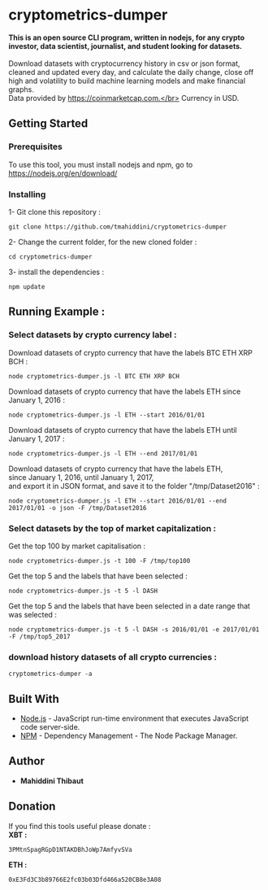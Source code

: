 # cryptometrics-dumper
  <b>This is an open source CLI program, written in nodejs, for any crypto investor, data scientist, journalist, and student looking for datasets.</b></br>
  </br>Download datasets with cryptocurrency history in csv or json format, cleaned and updated every day, and calculate the daily change, close off high and volatility to build machine learning models and make financial graphs.</br>
  Data provided by https://coinmarketcap.com.</br>
  Currency in USD.

## Getting Started

### Prerequisites

To use this tool, you must install nodejs and npm, go to https://nodejs.org/en/download/

### Installing

1- Git clone this repository :

```
git clone https://github.com/tmahiddini/cryptometrics-dumper
```

2- Change the current folder, for the new cloned folder :

```
cd cryptometrics-dumper
```

3- install the dependencies :

```
npm update
```

## Running Example :

### Select datasets by crypto currency label :
Download datasets of crypto currency that have the labels BTC ETH XRP BCH :
```
node cryptometrics-dumper.js -l BTC ETH XRP BCH
```
Download datasets of crypto currency that have the labels ETH since January 1, 2016 :
```
node cryptometrics-dumper.js -l ETH --start 2016/01/01
```
Download datasets of crypto currency that have the labels ETH until January 1, 2017 :
```
node cryptometrics-dumper.js -l ETH --end 2017/01/01
```
Download datasets of crypto currency that have the labels ETH,</br>since January 1, 2016, until January 1, 2017,</br>and export it in JSON format, and save it to the folder "/tmp/Dataset2016" :
```
node cryptometrics-dumper.js -l ETH --start 2016/01/01 --end 2017/01/01 -o json -F /tmp/Dataset2016
```
### Select datasets by the top of market capitalization :
Get the top 100 by market capitalisation :  
```
node cryptometrics-dumper.js -t 100 -F /tmp/top100
```
Get the top 5 and the labels that have been selected :
```
node cryptometrics-dumper.js -t 5 -l DASH
```
Get the top 5 and the labels that have been selected in a date range that was selected :
```
node cryptometrics-dumper.js -t 5 -l DASH -s 2016/01/01 -e 2017/01/01 -F /tmp/top5_2017
```

### download history datasets of all crypto currencies :
```
cryptometrics-dumper -a
```

## Built With

* [Node.js](https://nodejs.org/) - JavaScript run-time environment that executes JavaScript code server-side.
* [NPM](https://www.npmjs.com/) - Dependency Management - The Node Package Manager.

## Author

* **Mahiddini Thibaut** 

## Donation
If you find this tools useful please donate :</br>
<b>XBT :</b> 
```
3PMtnSpagRGpD1NTAKDBhJoWp7AmfyvSVa
```
<b>ETH :</b>
```
0xE3Fd3C3b89766E2fc03b03Dfd466a520CB8e3A08
```



